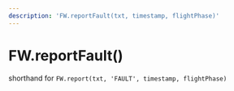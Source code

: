 ```yaml
---
description: 'FW.reportFault(txt, timestamp, flightPhase)'
---
```


# FW.reportFault\(\)

shorthand for `FW.report(txt, 'FAULT', timestamp, flightPhase)`

